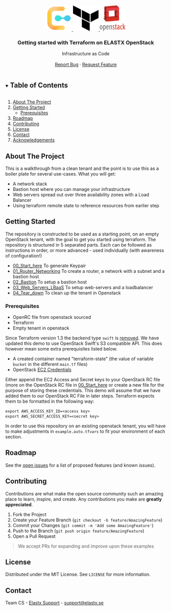 <!-- PROJECT LOGO -->
<br />
<p align="center">
  <a href="https://github.com/github_username/repo_name">
    <img src="images/logo.png" alt="Logo" width="80" height="80">
    <img src="images/terraform.png" alt="Logo" width="80" height="80">
    <img src="images/openstack.png" alt="Logo" width="80" height="80">
  </a>

  <h3 align="center">Getting started with Terraform on ELASTX OpenStack</h3>

  <p align="center">
    Infrastructure as Code
    <br />
    <br />
       <a href="https://github.com/elastx/getting-started-elx-openstack/issues">Report Bug</a>
    ·
    <a href="https://github.com/elastx/getting-started-elx-openstack/issues">Request Feature</a>
  </p>
</p>


<!-- TABLE OF CONTENTS -->
<details open="open">
  <summary><h2 style="display: inline-block">Table of Contents</h2></summary>
  <ol>
    <li>
      <a href="#about-the-project">About The Project</a>
    </li>
    <li>
      <a href="#getting-started">Getting Started</a>
      <ul>
        <li><a href="#prerequisites">Prerequisites</a></li>
      </ul>
    </li>
    <li><a href="#roadmap">Roadmap</a></li>
    <li><a href="#contributing">Contributing</a></li>
    <li><a href="#license">License</a></li>
    <li><a href="#contact">Contact</a></li>
    <li><a href="#acknowledgements">Acknowledgements</a></li>
  </ol>
</details>


<!-- ABOUT THE PROJECT -->
## About The Project

This is a walkthrough from a clean tenant and the point is to use this as a boiler plate for several use-cases. What you will get:

* A network stack
* Bastion host where you can manage your infrastructure
* Web servers spread out over three availability zones with a Load Balancer
* Using terraform remote state to reference resources from earlier step


<!-- GETTING STARTED -->
## Getting Started

The repository is constructed to be used as a starting point, on an empty OpenStack tenant, with the goal to get you started using terraform.
The repository is structured in 5 separated parts. Each can be followed as instructions in order, or more advanced - used individually (with awareness of configuration!)

* [00_Start_here](./00_Start_here/README.md) To generate Keypair
* [01_Router_Networking](./01_Router_Networking/README.md) To create a router, a network with a subnet and a bastion host
* [02_Bastion](./02_Bastion/README.md) To setup a bastion host
* [03_Web_Servers_LBaaS](./03_Web_Servers_LBaaS/README.md) To setup web-servers and a loadbalancer
* [04_Tear_down](./04_Tear_down/README.md) To clean up the tenant in Openstack

### Prerequisites

* OpenRC file from openstack sourced
* Terraform
* Empty tenant in openstack

Since Terraform version 1.3 the backend type `swift` is [removed](https://developer.hashicorp.com/terraform/language/settings/backends/configuration#available-backends). We have updated this demo to use OpenStack Swift's S3 compatible API. This does however mean some extra prerequisites listed below.

* A created container named "terraform-state" (the value of variable `bucket` in the different `main.tf` files)
* OpenStack [EC2 Credentials](https://docs.elastx.cloud/docs/openstack-iaas/guides/ec2_credentials/)

Either append the EC2 Access and Secret keys to your OpenStack RC file (more on the OpenStack RC file in [00_Start_here](./00_Start_here/README.md) or create a new file for the purpose of storing these credentials. This demo will assume that we have added them to our OpenStack RC File in later steps. Terraform expects them to be formatted in the following way:

```shell
export AWS_ACCESS_KEY_ID=<access key>
export AWS_SECRET_ACCESS_KEY=<secret key>
```

In order to use this repository on an existing openstack tenant, you will have to make adjustments in `example.auto.tfvars` to fit your environment of each section.

<!-- ROADMAP -->
## Roadmap

See the [open issues](https://github.com/elastx/getting-started-elx-openstack/issues) for a list of proposed features (and known issues).


<!-- CONTRIBUTING -->
## Contributing

Contributions are what make the open source community such an amazing place to learn, inspire, and create. Any contributions you make are **greatly appreciated**.

1. Fork the Project
2. Create your Feature Branch (`git checkout -b feature/AmazingFeature`)
3. Commit your Changes (`git commit -m 'Add some AmazingFeature'`)
4. Push to the Branch (`git push origin feature/AmazingFeature`)
5. Open a Pull Request

> We accept PRs for expanding and improve upon these examples


<!-- LICENSE -->
## License

Distributed under the MIT License. See `LICENSE` for more information.


<!-- CONTACT -->
## Contact

Team CS - [Elastx Support](http://support.elastx.se) - support@elastx.se
